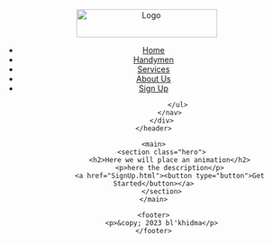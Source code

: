 <!DOCTYPE html>
<html lang="en">
<head>
    <meta charset="UTF-8">
    <meta name="viewport" content="width=device-width, initial-scale=1.0">
    <title>My Website</title>
    <link rel="stylesheet" href="style.css">
</head>
<body>
    <header>
        <div class="header-container">
            <div class="logo">
                <a href="index.html"><img src="logo.png" alt="Logo" style="width: 250px; height: 50px;"></a>
            </div>
            <nav>
                <ul>
                  <li><a href="index.html">Home</a></li>
                  <li><a href="Handymen.html">Handymen</a></li> 
                  <li><a href="Services.html">Services</a></li>
                  <li><a href="AboutUs.html">About Us</a></li>
                  <li><a href="SignUp.html">Sign Up</a></li>

                </ul>
            </nav>
        </div>
    </header>

    <main>
        <section class="hero">
            <h2>Here we will place an animation</h2>
            <p>here the description</p>
            <a href="SignUp.html"><button type="button">Get Started</button></a>
        </section>
    </main>

    <footer>
        <p>&copy; 2023 bl'khidma</p>
    </footer>
</body>
</html>
